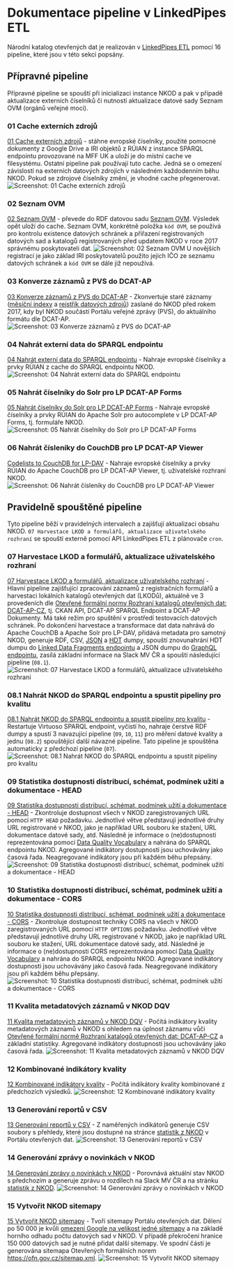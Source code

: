 # Dokumentace pipeline v LinkedPipes ETL
Národní katalog otevřených dat je realizován v [LinkedPipes ETL](https://etl.linkedpipes.com) pomocí 16 pipeline, které jsou v této sekci popsány.

## Přípravné pipeline

Přípravné pipeline se spouští při inicializaci instance NKOD a pak v případě aktualizace externích číselníků či nutnosti aktualizace datové sady Seznam OVM (orgánů veřejné moci).

### 01 Cache externích zdrojů
[01 Cache externích zdrojů](01%20Cache%20externích%20zdrojů.jsonld) - stáhne evropské číselníky, použité pomocné dokumenty z Google Drive a IRI objektů z RÚIAN z instance SPARQL endpointu provozované na MFF UK a uloží je do místní cache ve filesystému.
Ostatní pipeline pak používají tuto cache.
Jedná se o omezení závislostí na externích datových zdrojích v následném každodenním běhu NKOD.
Pokud se zdrojové číselníky změní, je vhodné cache přegenerovat.
![Screenshot: 01 Cache externích zdrojů](screenshoty/01%20Cache%20externích%20zdrojů.webp)

### 02 Seznam OVM
[02 Seznam OVM](02%20Seznam%20OVM.jsonld) - převede do RDF datovou sadu [Seznam OVM](https://www.czechpoint.cz/spravadat/ovm/datafile.do?format=xml&service=seznamovm).
Výsledek opět uloží do cache.
Seznam OVM, konkrétně položka `kód OVM`, se používá pro kontrolu existence datových schránek a přiřazení registrovaných datových sad a katalogů registrovaných před updatem NKOD v roce 2017 správnému poskytovateli dat.
![Screenshot: 02 Seznam OVM](screenshoty/02%20Seznam%20OVM.webp)
U novějších registrací je jako základ IRI poskytovatelů použito jejich IČO ze seznamu datových schránek a `kód OVM` se dále již nepoužívá.

### 03 Konverze záznamů z PVS do DCAT-AP
[03 Konverze záznamů z PVS do DCAT-AP](03%20Konverze%20záznamů%20z%20PVS%20do%20DCAT-AP.jsonld) - Zkonvertuje staré záznamy ([měsíční indexy](https://opendata.gov.cz/_media/rdz-monthindex-2017-12-29.zip) a [rejstřík datových zdrojů](https://opendata.gov.cz/_media/rdz-data-2017-12-29.zip)) zaslané do NKOD před rokem 2017, kdy byl NKOD součástí Portálu veřejné zprávy (PVS), do aktuálního formátu dle DCAT-AP.
![Screenshot: 03 Konverze záznamů z PVS do DCAT-AP](screenshoty/03%20Konverze%20záznamů%20z%20PVS%20do%20DCAT-AP.webp)

### 04 Nahrát externí data do SPARQL endpointu
[04 Nahrát externí data do SPARQL endpointu](04%20Nahrát%20externí%20data%20do%20SPARQL%20endpointu.jsonld) - Nahraje evropské číselníky a prvky RÚIAN z cache do SPARQL endpointu NKOD.
![Screenshot: 04 Nahrát externí data do SPARQL endpointu](screenshoty/04%20Nahrát%20externí%20data%20do%20SPARQL%20endpointu.webp)

### 05 Nahrát číselníky do Solr pro LP DCAT-AP Forms
[05 Nahrát číselníky do Solr pro LP DCAT-AP Forms](05%20Nahrát%20číselníky%20do%20Solr%20pro%20LP%20DCAT-AP%20Forms.jsonld) - Nahraje evropské číselníky a prvky RÚIAN do Apache Solr pro autocomplete v LP DCAT-AP Forms, tj. formuláře NKOD.
![Screenshot: 05 Nahrát číselníky do Solr pro LP DCAT-AP Forms](screenshoty/05%20Nahrát%20číselníky%20do%20Solr%20pro%20LP%20DCAT-AP%20Forms.webp)

### 06 Nahrát čísleníky do CouchDB pro LP DCAT-AP Viewer
[Codelists to CouchDB for LP-DAV](06%20Nahrát%20čísleníky%20do%20CouchDB%20pro%20LP%20DCAT-AP%20Viewer.jsonld) - Nahraje evropské číselníky a prvky RÚIAN do Apache CouchDB pro LP DCAT-AP Viewer, tj. uživatelské rozhraní NKOD.
![Screenshot: 06 Nahrát čísleníky do CouchDB pro LP DCAT-AP Viewer](screenshoty/06%20Nahrát%20čísleníky%20do%20CouchDB%20pro%20LP%20DCAT-AP%20Viewer.webp)

## Pravidelně spouštěné pipeline

Tyto pipeline běží v pravidelných intervalech a zajišťují aktualizaci obsahu NKOD.
`07 Harvestace LKOD a formulářů, aktualizace uživatelského rozhraní` se spouští externě pomocí API LinkedPipes ETL z plánovače `cron`.

### 07 Harvestace LKOD a formulářů, aktualizace uživatelského rozhraní
[07 Harvestace LKOD a formulářů, aktualizace uživatelského rozhraní](07%20Harvestace%20LKOD%20a%20formulářů,%20aktualizace%20uživatelského%20rozhraní.jsonld) - Hlavní pipeline zajišťující zpracování záznamů z registračních formulářů a harvestaci lokálních katalogů otevřených dat (LKODů), aktuálně ve 3 provedeních dle [Otevřené formální normy Rozhraní katalogů otevřených dat: DCAT-AP-CZ](https://ofn.gov.cz/rozhraní-katalogů-otevřených-dat/2021-01-11/), tj. CKAN API, DCAT-AP SPARQL Endpoint a DCAT-AP Dokumenty.
Má také režim pro spuštění v prostředí testovacích datových schránek.
Po dokončení harvestace a transformace dat data nahrává do Apache CouchDB a Apache Solr pro LP-DAV, přidává metadata pro samotný NKOD, generuje RDF, CSV, [JSON](https://data.gov.cz/soubor/nkod.json) a [HDT](https://data.gov.cz/soubor/nkod.hdt) dumpy, spouští znovunahrání HDT dumpu do [Linked Data Fragments endpointu](https://data.gov.cz/ldf/nkod-ldf) a JSON dumpu do [GraphQL endpointu](https://data.gov.cz/graphql), zasílá základní informace na Slack MV ČR a spouští následující pipeline (`08.1`).
![Screenshot: 07 Harvestace LKOD a formulářů, aktualizace uživatelského rozhraní](screenshoty/07%20Harvestace%20LKOD%20a%20formulářů,%20aktualizace%20uživatelského%20rozhraní.webp)

### 08.1 Nahrát NKOD do SPARQL endpointu a spustit pipeliny pro kvalitu
[08.1 Nahrát NKOD do SPARQL endpointu a spustit pipeliny pro kvalitu](08.1%20Nahrát%20NKOD%20do%20SPARQL%20endpointu%20a%20spustit%20pipeliny%20pro%20kvalitu.jsonld) - Restartuje Virtuoso SPARQL endpoint, vyčistí ho, nahraje čerstvé RDF dumpy a spustí 3 navazující pipeline (`09`, `10`, `11`) pro měření datové kvality a jednu (`08.2`) spouštějící další návazné pipeline.
Tato pipeline je spouštěna automaticky z předchozí pipeline (`07`).
![Screenshot: 08.1 Nahrát NKOD do SPARQL endpointu a spustit pipeliny pro kvalitu](screenshoty/08.1%20Nahrát%20NKOD%20do%20SPARQL%20endpointu%20a%20spustit%20pipeliny%20pro%20kvalitu.webp)

### 09 Statistika dostupnosti distribucí, schémat, podmínek užití a dokumentace - HEAD
[09 Statistika dostupnosti distribucí, schémat, podmínek užití a dokumentace - HEAD](09%20Statistika%20dostupnosti%20distribucí,%20schémat,%20podmínek%20užití%20a%20dokumentace%20-%20HEAD.jsonld) - Zkontroluje dostupnost všech v NKOD zaregistrovaných URL pomocí `HTTP HEAD` požadavku.
Jednotlivé větve představují jednotlivé druhy URL registrované v NKOD, jako je například URL souboru ke stažení, URL dokumentace datové sady, atd.
Následně je informace o (ne)dostupnosti reprezentována pomocí [Data Quality Vocabulary](https://www.w3.org/TR/vocab-dqv/) a nahrána do SPARQL endpointu NKOD.
Agregované indikátory dostupnosti jsou uchovávány jako časová řada.
Neagregované indikátory jsou při každém běhu přepsány.
![Screenshot: 09 Statistika dostupnosti distribucí, schémat, podmínek užití a dokumentace - HEAD](screenshoty/09%20Statistika%20dostupnosti%20distribucí,%20schémat,%20podmínek%20užití%20a%20dokumentace%20-%20HEAD.webp)

### 10 Statistika dostupnosti distribucí, schémat, podmínek užití a dokumentace - CORS
[10 Statistika dostupnosti distribucí, schémat, podmínek užití a dokumentace - CORS](10%20Statistika%20dostupnosti%20distribucí,%20schémat,%20podmínek%20užití%20a%20dokumentace%20-%20CORS.jsonld) - Zkontroluje dostupnost techniky CORS na všech v NKOD zaregistrovaných URL pomocí `HTTP OPTIONS` požadavku.
Jednotlivé větve představují jednotlivé druhy URL registrované v NKOD, jako je například URL souboru ke stažení, URL dokumentace datové sady, atd.
Následně je informace o (ne)dostupnosti CORS reprezentována pomocí [Data Quality Vocabulary](https://www.w3.org/TR/vocab-dqv/) a nahrána do SPARQL endpointu NKOD.
Agregované indikátory dostupnosti jsou uchovávány jako časová řada.
Neagregované indikátory jsou při každém běhu přepsány.
![Screenshot: 10 Statistika dostupnosti distribucí, schémat, podmínek užití a dokumentace - CORS](screenshoty/10%20Statistika%20dostupnosti%20distribucí,%20schémat,%20podmínek%20užití%20a%20dokumentace%20-%20CORS.webp)

### 11 Kvalita metadatových záznamů v NKOD DQV
[11 Kvalita metadatových záznamů v NKOD DQV](11%20Kvalita%20metadatových%20záznamů%20v%20NKOD%20DQV.jsonld) - Počítá indikátory kvality metadatových záznamů v NKOD s ohledem na úplnost záznamu vůči [Otevřené formální normě Rozhraní katalogů otevřených dat: DCAT-AP-CZ](https://ofn.gov.cz/rozhraní-katalogů-otevřených-dat/2021-01-11/) a základní statistiky.
Agregované indikátory dostupnosti jsou uchovávány jako časová řada.
![Screenshot: 11 Kvalita metadatových záznamů v NKOD DQV](screenshoty/11%20Kvalita%20metadatových%20záznamů%20v%20NKOD%20DQV.webp)

### 12 Kombinované indikátory kvality
[12 Kombinované indikátory kvality](12%20Kombinované%20indikátory%20kvality.jsonld) - Počítá indikátory kvality kombinované z předchozích výsledků.
![Screenshot: 12 Kombinované indikátory kvality](screenshoty/12%20Kombinované%20indikátory%20kvality.webp)

### 13 Generování reportů v CSV
[13 Generování reportů v CSV](13%20Generování%20reportů%20v%20CSV.jsonld) - Z naměřených indikátorů generuje CSV soubory s přehledy, které jsou dostupné na stránce [statistik z NKOD](https://opendata.gov.cz/statistika:start) v Portálu otevřených dat.
![Screenshot: 13 Generování reportů v CSV](screenshoty/13%20Generování%20reportů%20v%20CSV.webp)

### 14 Generování zprávy o novinkách v NKOD
[14 Generování zprávy o novinkách v NKOD](14%20Generování%20zprávy%20o%20novinkách%20v%20NKOD.jsonld) - Porovnává aktuální stav NKOD s předchozím a generuje zprávu o rozdílech na Slack MV ČR a na stránku [statistik z NKOD](https://opendata.gov.cz/statistika:start).
![Screenshot: 14 Generování zprávy o novinkách v NKOD](screenshoty/14%20Generování%20zprávy%20o%20novinkách%20v%20NKOD.webp)

### 15 Vytvořit NKOD sitemapy
[15 Vytvořit NKOD sitemapy](15%20Vytvořit%20NKOD%20sitemapy.jsonld) - Tvoří sitemapy Portálu otevřených dat.
Dělení po 50 000 je kvůli [omezení Google na velikost jedné sitemapy](https://developers.google.com/search/docs/advanced/sitemaps/build-sitemap) a na základě horního odhadu počtu datových sad v NKOD.
V případě překročení hranice 150 000 datových sad je nutné přidat další sitemapy.
Ve spodní části je generována sitemapa Otevřených formálních norem https://ofn.gov.cz/sitemap.xml.
![Screenshot: 15 Vytvořit NKOD sitemapy](screenshoty/15%20Vytvořit%20NKOD%20sitemapy.webp)